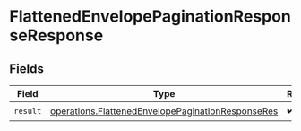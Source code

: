 # FlattenedEnvelopePaginationResponseResponse


## Fields

| Field                                                                                                                         | Type                                                                                                                          | Required                                                                                                                      | Description                                                                                                                   |
| ----------------------------------------------------------------------------------------------------------------------------- | ----------------------------------------------------------------------------------------------------------------------------- | ----------------------------------------------------------------------------------------------------------------------------- | ----------------------------------------------------------------------------------------------------------------------------- |
| `result`                                                                                                                      | [operations.FlattenedEnvelopePaginationResponseRes](../../../sdk/models/operations/flattenedenvelopepaginationresponseres.md) | :heavy_check_mark:                                                                                                            | N/A                                                                                                                           |